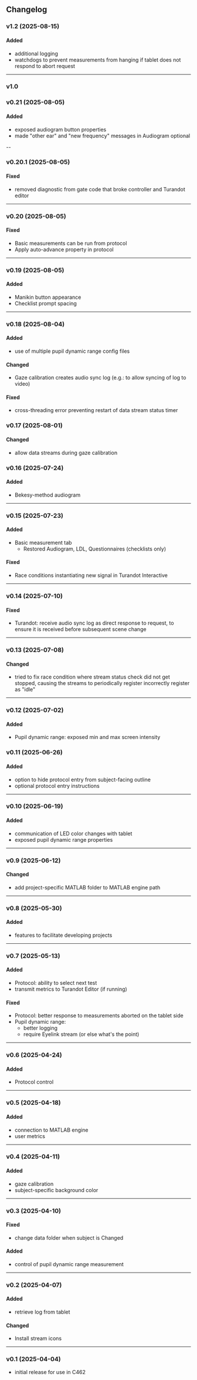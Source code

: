## Changelog

### v1.2 (2025-08-15)
#### Added
- additional logging
- watchdogs to prevent measurements from hanging if tablet does not respond to abort request

---

### v1.0
### v0.21 (2025-08-05)
#### Added
- exposed audiogram button properties
- made "other ear" and "new frequency" messages in Audiogram optional

--

### v0.20.1 (2025-08-05)
#### Fixed
- removed diagnostic from gate code that broke controller and Turandot editor

---

### v0.20 (2025-08-05)
#### Fixed
- Basic measurements can be run from protocol
- Apply auto-advance property in protocol

---

### v0.19 (2025-08-05)
#### Added
- Manikin button appearance
- Checklist prompt spacing

---

### v0.18 (2025-08-04)
#### Added
- use of multiple pupil dynamic range config files
#### Changed
- Gaze calibration creates audio sync log (e.g.: to allow syncing of log to video)
#### Fixed
- cross-threading error preventing restart of data stream status timer

### v0.17 (2025-08-01)
#### Changed
- allow data streams during gaze calibration

### v0.16 (2025-07-24)
#### Added
- Bekesy-method audiogram

---

### v0.15 (2025-07-23)
#### Added
- Basic measurement tab
  - Restored Audiogram, LDL, Questionnaires (checklists only)
#### Fixed
- Race conditions instantiating new signal in Turandot Interactive

---

### v0.14 (2025-07-10)
#### Fixed
- Turandot: receive audio sync log as direct response to request, to ensure it is received before subsequent scene change

---

### v0.13 (2025-07-08)
#### Changed
- tried to fix race condition where stream status check did not get stopped, causing the streams to periodically register incorrectly register as "idle"

---

### v0.12 (2025-07-02)
#### Added
- Pupil dynamic range: exposed min and max screen intensity

### v0.11 (2025-06-26)
#### Added
- option to hide protocol entry from subject-facing outline
- optional protocol entry instructions

---

### v0.10 (2025-06-19)
#### Added
- communication of LED color changes with tablet
- exposed pupil dynamic range properties

---

### v0.9 (2025-06-12)
#### Changed
- add project-specific MATLAB folder to MATLAB engine path

---

### v0.8 (2025-05-30)
#### Added 
- features to facilitate developing projects

---

### v0.7 (2025-05-13)
#### Added
- Protocol: ability to select next test
- transmit metrics to Turandot Editor (if running)
#### Fixed
- Protocol: better response to measurements aborted on the tablet side
- Pupil dynamic range:
  - better logging
  - require Eyelink stream (or else what's the point)

---

### v0.6 (2025-04-24)
#### Added
- Protocol control

---

### v0.5 (2025-04-18)
#### Added
- connection to MATLAB engine
- user metrics

---

### v0.4 (2025-04-11)
#### Added
- gaze calibration
- subject-specific background color

---

### v0.3 (2025-04-10)
#### Fixed
- change data folder when subject is Changed
#### Added
- control of pupil dynamic range measurement

---

### v0.2 (2025-04-07)
#### Added
- retrieve log from tablet
#### Changed
- Install stream icons

---

### v0.1 (2025-04-04)
- initial release for use in C462

